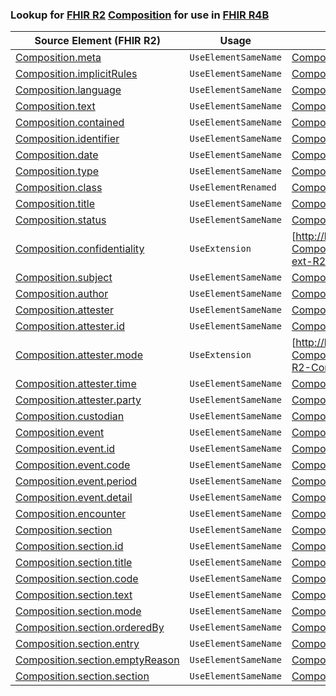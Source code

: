 ### Lookup for [FHIR R2](https://hl7.org/fhir/DSTU2/) [Composition](https://hl7.org/fhir/DSTU2/Composition.html) for use in [FHIR R4B](https://hl7.org/fhir/R4B/)

| Source Element (FHIR R2) | Usage | Target |
| -------------- | ----- | ------ |
| [Composition.meta](https://hl7.org/fhir/DSTU2/Composition.html#resource) | `UseElementSameName` | [Composition.meta](https://hl7.org/fhir/R4B/Composition.html#resource) |
| [Composition.implicitRules](https://hl7.org/fhir/DSTU2/Composition.html#resource) | `UseElementSameName` | [Composition.implicitRules](https://hl7.org/fhir/R4B/Composition.html#resource) |
| [Composition.language](https://hl7.org/fhir/DSTU2/Composition.html#resource) | `UseElementSameName` | [Composition.language](https://hl7.org/fhir/R4B/Composition.html#resource) |
| [Composition.text](https://hl7.org/fhir/DSTU2/Composition.html#resource) | `UseElementSameName` | [Composition.text](https://hl7.org/fhir/R4B/Composition.html#resource) |
| [Composition.contained](https://hl7.org/fhir/DSTU2/Composition.html#resource) | `UseElementSameName` | [Composition.contained](https://hl7.org/fhir/R4B/Composition.html#resource) |
| [Composition.identifier](https://hl7.org/fhir/DSTU2/Composition.html#resource) | `UseElementSameName` | [Composition.identifier](https://hl7.org/fhir/R4B/Composition.html#resource) |
| [Composition.date](https://hl7.org/fhir/DSTU2/Composition.html#resource) | `UseElementSameName` | [Composition.date](https://hl7.org/fhir/R4B/Composition.html#resource) |
| [Composition.type](https://hl7.org/fhir/DSTU2/Composition.html#resource) | `UseElementSameName` | [Composition.type](https://hl7.org/fhir/R4B/Composition.html#resource) |
| [Composition.class](https://hl7.org/fhir/DSTU2/Composition.html#resource) | `UseElementRenamed` | [Composition.category](https://hl7.org/fhir/R4B/Composition.html#resource) |
| [Composition.title](https://hl7.org/fhir/DSTU2/Composition.html#resource) | `UseElementSameName` | [Composition.title](https://hl7.org/fhir/R4B/Composition.html#resource) |
| [Composition.status](https://hl7.org/fhir/DSTU2/Composition.html#resource) | `UseElementSameName` | [Composition.status](https://hl7.org/fhir/R4B/Composition.html#resource) |
| [Composition.confidentiality](https://hl7.org/fhir/DSTU2/Composition.html#resource) | `UseExtension` | [http://hl7.org/fhir/1.0/StructureDefinition/extension-Composition.confidentiality](StructureDefinition-ext-R2-Composition.confidentiality.html) |
| [Composition.subject](https://hl7.org/fhir/DSTU2/Composition.html#resource) | `UseElementSameName` | [Composition.subject](https://hl7.org/fhir/R4B/Composition.html#resource) |
| [Composition.author](https://hl7.org/fhir/DSTU2/Composition.html#resource) | `UseElementSameName` | [Composition.author](https://hl7.org/fhir/R4B/Composition.html#resource) |
| [Composition.attester](https://hl7.org/fhir/DSTU2/Composition.html#resource) | `UseElementSameName` | [Composition.attester](https://hl7.org/fhir/R4B/Composition.html#resource) |
| [Composition.attester.id](https://hl7.org/fhir/DSTU2/Composition.html#resource) | `UseElementSameName` | [Composition.attester.id](https://hl7.org/fhir/R4B/Composition.html#resource) |
| [Composition.attester.mode](https://hl7.org/fhir/DSTU2/Composition.html#resource) | `UseExtension` | [http://hl7.org/fhir/1.0/StructureDefinition/extension-Composition.attester.mode](StructureDefinition-ext-R2-Composition.at.mode.html) |
| [Composition.attester.time](https://hl7.org/fhir/DSTU2/Composition.html#resource) | `UseElementSameName` | [Composition.attester.time](https://hl7.org/fhir/R4B/Composition.html#resource) |
| [Composition.attester.party](https://hl7.org/fhir/DSTU2/Composition.html#resource) | `UseElementSameName` | [Composition.attester.party](https://hl7.org/fhir/R4B/Composition.html#resource) |
| [Composition.custodian](https://hl7.org/fhir/DSTU2/Composition.html#resource) | `UseElementSameName` | [Composition.custodian](https://hl7.org/fhir/R4B/Composition.html#resource) |
| [Composition.event](https://hl7.org/fhir/DSTU2/Composition.html#resource) | `UseElementSameName` | [Composition.event](https://hl7.org/fhir/R4B/Composition.html#resource) |
| [Composition.event.id](https://hl7.org/fhir/DSTU2/Composition.html#resource) | `UseElementSameName` | [Composition.event.id](https://hl7.org/fhir/R4B/Composition.html#resource) |
| [Composition.event.code](https://hl7.org/fhir/DSTU2/Composition.html#resource) | `UseElementSameName` | [Composition.event.code](https://hl7.org/fhir/R4B/Composition.html#resource) |
| [Composition.event.period](https://hl7.org/fhir/DSTU2/Composition.html#resource) | `UseElementSameName` | [Composition.event.period](https://hl7.org/fhir/R4B/Composition.html#resource) |
| [Composition.event.detail](https://hl7.org/fhir/DSTU2/Composition.html#resource) | `UseElementSameName` | [Composition.event.detail](https://hl7.org/fhir/R4B/Composition.html#resource) |
| [Composition.encounter](https://hl7.org/fhir/DSTU2/Composition.html#resource) | `UseElementSameName` | [Composition.encounter](https://hl7.org/fhir/R4B/Composition.html#resource) |
| [Composition.section](https://hl7.org/fhir/DSTU2/Composition.html#resource) | `UseElementSameName` | [Composition.section](https://hl7.org/fhir/R4B/Composition.html#resource) |
| [Composition.section.id](https://hl7.org/fhir/DSTU2/Composition.html#resource) | `UseElementSameName` | [Composition.section.id](https://hl7.org/fhir/R4B/Composition.html#resource) |
| [Composition.section.title](https://hl7.org/fhir/DSTU2/Composition.html#resource) | `UseElementSameName` | [Composition.section.title](https://hl7.org/fhir/R4B/Composition.html#resource) |
| [Composition.section.code](https://hl7.org/fhir/DSTU2/Composition.html#resource) | `UseElementSameName` | [Composition.section.code](https://hl7.org/fhir/R4B/Composition.html#resource) |
| [Composition.section.text](https://hl7.org/fhir/DSTU2/Composition.html#resource) | `UseElementSameName` | [Composition.section.text](https://hl7.org/fhir/R4B/Composition.html#resource) |
| [Composition.section.mode](https://hl7.org/fhir/DSTU2/Composition.html#resource) | `UseElementSameName` | [Composition.section.mode](https://hl7.org/fhir/R4B/Composition.html#resource) |
| [Composition.section.orderedBy](https://hl7.org/fhir/DSTU2/Composition.html#resource) | `UseElementSameName` | [Composition.section.orderedBy](https://hl7.org/fhir/R4B/Composition.html#resource) |
| [Composition.section.entry](https://hl7.org/fhir/DSTU2/Composition.html#resource) | `UseElementSameName` | [Composition.section.entry](https://hl7.org/fhir/R4B/Composition.html#resource) |
| [Composition.section.emptyReason](https://hl7.org/fhir/DSTU2/Composition.html#resource) | `UseElementSameName` | [Composition.section.emptyReason](https://hl7.org/fhir/R4B/Composition.html#resource) |
| [Composition.section.section](https://hl7.org/fhir/DSTU2/Composition.html#resource) | `UseElementSameName` | [Composition.section.section](https://hl7.org/fhir/R4B/Composition.html#resource) |
